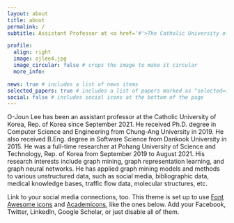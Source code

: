 ```yaml
---
layout: about
title: about
permalink: /
subtitle: Assistant Professor at <a href='#'>The Catholic University of Korea</a>

profile:
  align: right
  image: ojlee4.jpg
  image_circular: false # crops the image to make it circular
  more_info: 

news: true # includes a list of news items
selected_papers: true # includes a list of papers marked as "selected={true}"
social: false # includes social icons at the bottom of the page
---
```


O-Joun Lee has been an assistant professor at the Catholic University of Korea, Rep. of Korea since September 2021. He received Ph.D. degree in Computer Science and Engineering from Chung-Ang University in 2019. He also received B.Eng. degree in Software Science from Dankook University in 2015. He was a full-time researcher at Pohang University of Science and Technology, Rep. of Korea from September 2019 to August 2021. His research interests include graph mining, graph representation learning, and graph neural networks. He has applied graph mining models and methods to various unstructured data, such as social media, bibliographic data, medical knowledge bases, traffic flow data, molecular structures, etc.

Link to your social media connections, too. This theme is set up to use [Font Awesome icons](https://fontawesome.com/) and [Academicons](https://jpswalsh.github.io/academicons/), like the ones below. Add your Facebook, Twitter, LinkedIn, Google Scholar, or just disable all of them.
